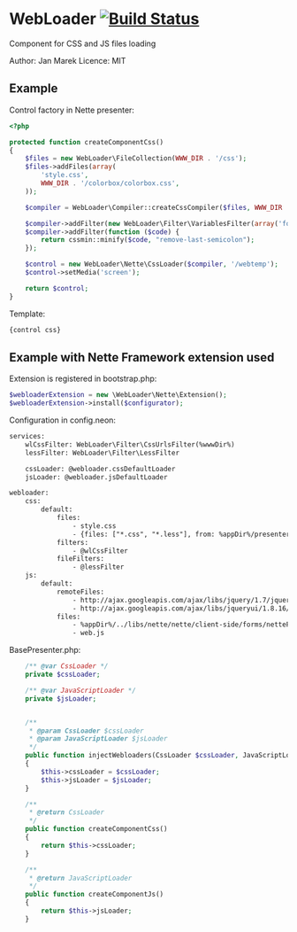 ﻿WebLoader [![Build Status](https://secure.travis-ci.org/janmarek/WebLoader.png?branch=master)](http://travis-ci.org/janmarek/WebLoader)
=======================

Component for CSS and JS files loading

Author: Jan Marek
Licence: MIT

Example
-------

Control factory in Nette presenter:

```php
<?php

protected function createComponentCss()
{
	$files = new WebLoader\FileCollection(WWW_DIR . '/css');
	$files->addFiles(array(
		'style.css',
		WWW_DIR . '/colorbox/colorbox.css',
	));

	$compiler = WebLoader\Compiler::createCssCompiler($files, WWW_DIR . '/temp');

	$compiler->addFilter(new WebLoader\Filter\VariablesFilter(array('foo' => 'bar')));
	$compiler->addFilter(function ($code) {
		return cssmin::minify($code, "remove-last-semicolon");
	});

	$control = new WebLoader\Nette\CssLoader($compiler, '/webtemp');
	$control->setMedia('screen');

	return $control;
}
```

Template:

```html
{control css}
```

Example with Nette Framework extension used
-------------------------------------------

Extension is registered in bootstrap.php:

```php
$webloaderExtension = new \WebLoader\Nette\Extension();
$webloaderExtension->install($configurator);
```

Configuration in config.neon:

```html
services:
	wlCssFilter: WebLoader\Filter\CssUrlsFilter(%wwwDir%)
	lessFilter: WebLoader\Filter\LessFilter

	cssLoader: @webloader.cssDefaultLoader
    jsLoader: @webloader.jsDefaultLoader

webloader:
	css:
		default:
			files:
				- style.css
				- {files: ["*.css", "*.less"], from: %appDir%/presenters} # Nette\Utils\Finder support
			filters:
				- @wlCssFilter
			fileFilters:
				- @lessFilter
	js:
		default:
			remoteFiles:
				- http://ajax.googleapis.com/ajax/libs/jquery/1.7/jquery.min.js
				- http://ajax.googleapis.com/ajax/libs/jqueryui/1.8.16/jquery-ui.min.js
			files:
				- %appDir%/../libs/nette/nette/client-side/forms/netteForms.js
				- web.js
```

BasePresenter.php:

```php
    /** @var CssLoader */
    private $cssLoader;

    /** @var JavaScriptLoader */
    private $jsLoader;


    /**
     * @param CssLoader $cssLoader
     * @param JavaScriptLoader $jsLoader
     */
    public function injectWebloaders(CssLoader $cssLoader, JavaScriptLoader $jsLoader)
    {
        $this->cssLoader = $cssLoader;
        $this->jsLoader = $jsLoader;
    }

    /**
     * @return CssLoader
     */
    public function createComponentCss()
    {
        return $this->cssLoader;
    }

    /**
     * @return JavaScriptLoader
     */
    public function createComponentJs()
    {
        return $this->jsLoader;
    }
```
